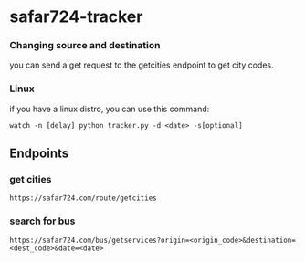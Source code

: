 # safar724-tracker

### Changing source and destination
you can send a get request to the getcities endpoint to get city codes.

### Linux
if you have a linux distro, you can use this command:

```watch -n [delay] python tracker.py -d <date> -s[optional]```

## Endpoints
### get cities

```https://safar724.com/route/getcities```

### search for bus

```https://safar724.com/bus/getservices?origin=<origin_code>&destination=<dest_code>&date=<date>```
